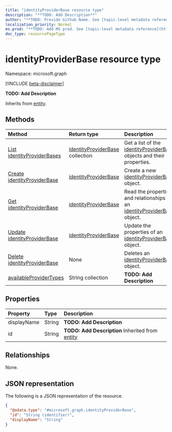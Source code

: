 ```yaml
---
title: "identityProviderBase resource type"
description: "**TODO: Add Description**"
author: "**TODO: Provide Github Name. See [topic-level metadata reference](https://msgo.azurewebsites.net/add/document/guidelines/metadata.html#topic-level-metadata)**"
localization_priority: Normal
ms.prod: "**TODO: Add MS prod. See [topic-level metadata reference](https://msgo.azurewebsites.net/add/document/guidelines/metadata.html#topic-level-metadata)**"
doc_type: resourcePageType
---
```


# identityProviderBase resource type

Namespace: microsoft.graph

[!INCLUDE [beta-disclaimer](../../includes/beta-disclaimer.md)]

**TODO: Add Description**


Inherits from [entity](../resources/entity.md).

## Methods
|Method|Return type|Description|
|:---|:---|:---|
|[List identityProviderBases](../api/identityproviderbase-list.md)|[identityProviderBase](../resources/identityproviderbase.md) collection|Get a list of the [identityProviderBase](../resources/identityproviderbase.md) objects and their properties.|
|[Create identityProviderBase](../api/identityproviderbase-create.md)|[identityProviderBase](../resources/identityproviderbase.md)|Create a new [identityProviderBase](../resources/identityproviderbase.md) object.|
|[Get identityProviderBase](../api/identityproviderbase-get.md)|[identityProviderBase](../resources/identityproviderbase.md)|Read the properties and relationships of an [identityProviderBase](../resources/identityproviderbase.md) object.|
|[Update identityProviderBase](../api/identityproviderbase-update.md)|[identityProviderBase](../resources/identityproviderbase.md)|Update the properties of an [identityProviderBase](../resources/identityproviderbase.md) object.|
|[Delete identityProviderBase](../api/identityproviderbase-delete.md)|None|Deletes an [identityProviderBase](../resources/identityproviderbase.md) object.|
|[availableProviderTypes](../api/identityproviderbase-availableprovidertypes.md)|String collection|**TODO: Add Description**|

## Properties
|Property|Type|Description|
|:---|:---|:---|
|displayName|String|**TODO: Add Description**|
|id|String|**TODO: Add Description** Inherited from [entity](../resources/entity.md)|

## Relationships
None.

## JSON representation
The following is a JSON representation of the resource.
<!-- {
  "blockType": "resource",
  "keyProperty": "id",
  "@odata.type": "microsoft.graph.identityProviderBase",
  "baseType": "microsoft.graph.entity",
  "openType": false
}
-->
``` json
{
  "@odata.type": "#microsoft.graph.identityProviderBase",
  "id": "String (identifier)",
  "displayName": "String"
}
```

